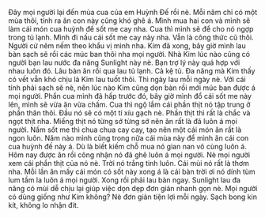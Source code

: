 Đây mọi người lại đến mùa cua của em Huỳnh Đế rồi nè. Mỗi năm chỉ có một mùa thôi, tính ra ăn con này cũng khó ghê á. Mình mua hai con và mình sẽ làm cái món cua huỳnh đế sốt me cay nha. Cua thì mình sẽ để cho nó ngợp trong tủ lạnh. Mình đi nấu cái sốt me cay này nha. Vẫn là công thức cũ thôi. Người cứ nêm nếm theo khẩu vị mình nha. Kim đã xong, bây giờ mình lau bàn sạch sẽ rồi các múc ban thôi nha mọi người. Nhà Kim lúc nào cũng có người bạn lau nước đa năng Sunlight này nè. Bạn trợ lý này quá hợp với nhau luôn đó. Lâu bàn ăn rồi qua lau tủ lạnh. Cả kệ tủ. Đa năng mà Kim thấy có vết vẫn khó chịu là Kim lau tuốt thôi. Thì ngày lau mỗi ngày nè. Với cái tính phải sạch sẽ nè, nên lúc nào Kim cũng dọn bàn rồi mới múc ban được á mọi người. Phần cua mình đã hấp trước đó, bây giờ mình đổ cái sốt me này lên, mình sẽ vừa ăn vừa chấm. Cua thì ngộ lắm cái phần thịt nó tập trung ở phần thân thôi. Đầu nó sẽ có một tí xíu gạch nè. Phần thịt thì rất là chắc và ngọt thịt nha. Miếng thịt nó từng sớ từng sớ nên ăn rất là đã luôn á mọi người. Nấm sốt me thì chua chua cay cay, tạo nên một cái món ăn rất là ngon luôn. Năm nào mình cũng trong nữa cái mùa này để mình ăn cái con cua huỳnh đế này á. Dù là biết kiếm chỗ mua nó gian nan vô cùng luôn á. Hôm nay được ăn rồi công nhận nó đã ghê luôn á mọi người. Nè mọi người xem cái phần thịt của nó nè. Trời nó trắng tinh luôn. Cái mùi nó rất là thơm nha. Mỗi lần ăn mấy cái món có sốt này xong á là cái bàn trời ơi nó dính tùm lum tầm la luôn á mọi người. Xong rồi phải lau bàn ngay. Sunlight lau đa năng có mùi dễ chịu lại giúp việc dọn dẹp đơn giản nhanh gọn nè. Mọi người có dùng giống như Kim không? Nè đơn giản tiện lợi mỗi ngày. Sạch bong kin kít, không lo nhận đít.